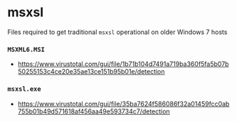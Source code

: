 # msxsl

Files required to get traditional `msxsl` operational on older Windows 7 hosts

### `MSXML6.MSI`
* https://www.virustotal.com/gui/file/1b71b104d7491a719ba360f5fa5b07b50255153c4ce20e35ae13ce151b95b01e/detection

### `msxsl.exe`
* https://www.virustotal.com/gui/file/35ba7624f586086f32a01459fcc0ab755b01b49d571618af456aa49e593734c7/detection


